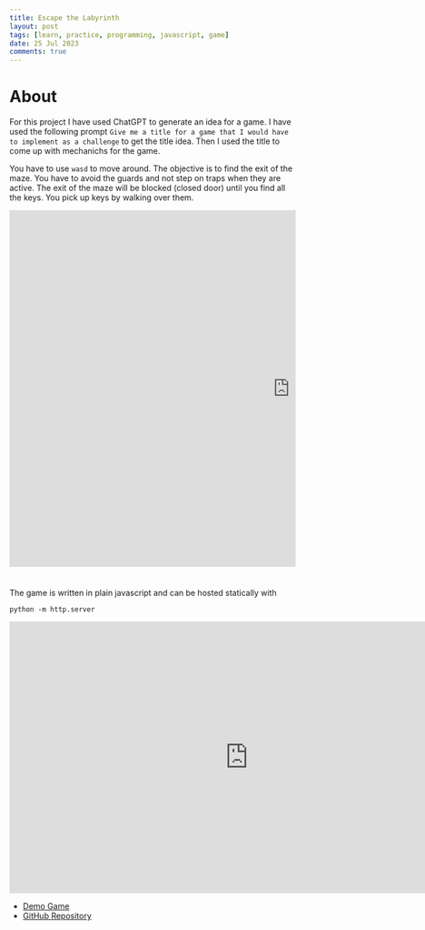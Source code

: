 ```yaml
---
title: Escape the Labyrinth
layout: post
tags: [learn, practice, programming, javascript, game]
date: 25 Jul 2023
comments: true
---
```


# About

For this project I have used ChatGPT to generate an idea for a game. I have
used the following prompt `Give me a title for a game that I would have to
implement as a challenge` to get the title idea. Then I used the title to come
up with mechanichs for the game.

You have to use `wasd` to move around. The objective is to find the exit of the
maze. You have to avoid the guards and not step on traps when they are active.
The exit of the maze will be blocked (closed door) until you find all the keys.
You pick up keys by walking over them.

<style>
  #wrap {
    width: 100%;
    height: 650px;
    overflow: hidden;
  }
  #scaled-frame {
    width: 1408px;
    height: 896px;
    transform: scale(0.70);
    transform-origin: 0 0;
  }
</style>

<div id="wrap">
    <iframe
        id="scaled-frame"
        scrolling="no"
        title="Escape The Labyrinth"
        src="https://alexjercan.github.io/labyrinth-escape/"
        frameborder="0"
    >
    </iframe>
</div>

The game is written in plain javascript and can be hosted statically with

```console
python -m http.server
```

<div class="video-container" align="center">
	<iframe
        title="YouTube video player"
        width="840"
        height="478"
        src="https://www.youtube.com/embed/3pNTYmIrMwY"
        frameborder="0"
        allow="accelerometer; autoplay; clipboard-write; encrypted-media; gyroscope; picture-in-picture; web-share"
        allowfullscreen
    >
    </iframe>
</div>

- [Demo Game](https://alexjercan.github.io/labyrinth-escape/)
- [GitHub Repository](https://github.com/alexjercan/labyrinth-escape)
